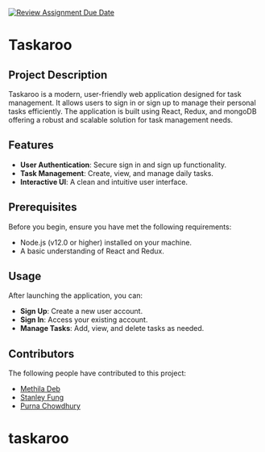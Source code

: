 [![Review Assignment Due Date](https://classroom.github.com/assets/deadline-readme-button-24ddc0f5d75046c5622901739e7c5dd533143b0c8e959d652212380cedb1ea36.svg)](https://classroom.github.com/a/t_XJGqp3)


# Taskaroo

## Project Description

Taskaroo is a modern, user-friendly web application designed for task management. It allows users to sign in or sign up to manage their personal tasks efficiently. The application is built using React,  Redux, and mongoDB offering a robust and scalable solution for task management needs.

## Features

- **User Authentication**: Secure sign in and sign up functionality.
- **Task Management**: Create, view, and manage daily tasks.
- **Interactive UI**: A clean and intuitive user interface.

## Prerequisites

Before you begin, ensure you have met the following requirements:

- Node.js (v12.0 or higher) installed on your machine.
- A basic understanding of React and Redux.

## Usage

After launching the application, you can:

- **Sign Up**: Create a new user account.
- **Sign In**: Access your existing account.
- **Manage Tasks**: Add, view, and delete tasks as needed.


## Contributors

The following people have contributed to this project:

- [Methila Deb](https://github.com/methiladeb)
- [Stanley Fung](https://github.com/scfung)
- [Purna Chowdhury](https://github.com/PurnaChowdhury)





# taskaroo
